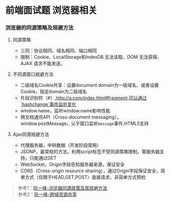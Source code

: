 # 前端面试题 浏览器相关

### 浏览器的同源策略及规避方法
1. 同源策略

    - 三同：协议相同、域名相同、端口相同
    - 限制：Cookie、LocalStorage和IndexDB 无法读取、DOM 无法获得、AJAX 请求不能发送。

2. 不同源窗口规避方法
    
    - 二级域名Cookie共享：设置document.domain为一级域名，或者设置Cookie，指定domain为二级域名
    - 片段识别符（#）,http://a.com/index.html#fragment,可以通过`hashchange`事件监听变化
    - window.name，监听window.name影响性能
    - 跨文档通讯API（Cross-document messaging），window.postMessage，父子窗口监听`message`事件,HTML5支持

3. Ajax同源规避方法
    
    - 代理服务器，中转数据（开发阶段常用）
    - JSONP，最常规的方法，利用script标签不受同源策略限制，需服务器支持，只能通过GET
    - WebSocket，Origin字段告知服务器来源，保证安全
    - CORS（Cross-origin resource sharing），通过Origin字段保证安全，简单方式（仅限于HEAD,GET,POST）直接请求，非简单方式预检

> 参考1：[阮一峰-浏览器同源政策及其规避方法](http://www.ruanyifeng.com/blog/2016/04/same-origin-policy.html) <br/>
> 参考2：[阮一峰-跨域资源共享](http://www.ruanyifeng.com/blog/2016/04/cors.html)